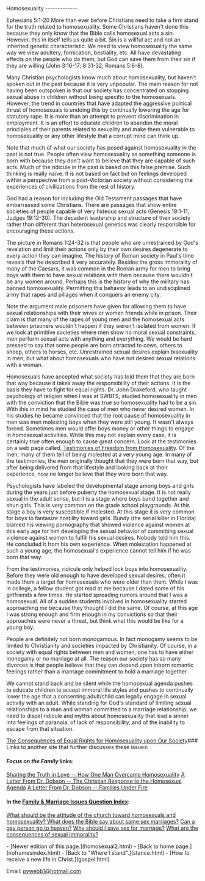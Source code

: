  <head> <title>(PVW) Homosexuality</title> <meta content="IE=9" http-equiv="X-UA-Compatible"></meta> <link href="css/page_style.css" rel="stylesheet" type="text/css"></link> </head><body><div class="page_style"> Homosexuality
-------------

 Ephesians 5:1-20
More than ever before Christians need to take a firm stand for the truth related to homosexuality. Some Christians haven't done this because they only know that the Bible calls homosexual acts a sin. However, this in itself tells us quite a bit. Sin is a willful act and not an inherited genetic characteristic. We need to view homosexuality the same way we view adultery, fornication, bestiality, etc. All have devastating effects on the people who do them, but God can save them from their sin if they are willing (John 3:16-17; 8:31-32; Romans 5:6-8).

Many Christian psychologists know much about homosexuality, but haven't spoken out in the past because it is very unpopular. The main reason for not having been outspoken is that our society has concentrated on stopping sexual abuse in children without being specific to the homosexuals. However, the trend in countries that have adapted the aggressive political thrust of homosexuals is undoing this by continually lowering the age for statutory rape. It is more than an attempt to prevent discrimination in employment. It is an effort to educate children to abandon the moral principles of their parents related to sexuality and make them vulnerable to homosexuality or any other lifestyle that a corrupt mind can think up.

Note that much of what our society has posed against homosexuality in the past is not true. People often view homosexuality as something someone is born with because they don't want to believe that they are capable of such acts. Much of the ridicule in the past is based on this false premise. Such thinking is really naive. It is not based on fact but on feelings developed within a perspective from a post-Victorian society without considering the experiences of civilizations from the rest of history.

God had a reason for including the Old Testament passages that have embarrassed some Christians. There are passages that show entire societies of people capable of very hideous sexual acts (Genesis 19:1-11, Judges 19:12-30). The decadent leadership and structure of their society rather than different than heterosexual genetics was clearly responsible for encouraging these actions.

The picture in Romans 1:24-32 is that people who are unrestrained by God's revelation and limit their actions only by their own desires degenerate to every action they can imagine. The history of Roman society in Paul's time reveals that he described it very accurately. Besides the gross immorality of many of the Caesars, it was common in the Roman army for men to bring boys with them to have sexual relations with them because there wouldn't be any women around. Perhaps this is the history of why the military has banned homosexuality. Permitting this behavior leads to an undisciplined army that rapes and pillages when it conquers an enemy city.

Note the argument male prisoners have given for allowing them to have sexual relationships with their wives or women friends while in prison. Their claim is that many of the rapes of young men and the homosexual acts between prisoners wouldn't happen if they weren't isolated from women. If we look at primitive societies where men show no moral sexual constraints, men perform sexual acts with anything and everything. We would be hard pressed to say that some people are born attracted to cows, others to sheep, others to horses, etc. Unrestrained sexual desires explain bisexuality in men, but what about homosexuals who have not desired sexual relations with a woman.

Homosexuals have accepted what society has told them that they are born that way because it takes away the responsibility of their actions. It is the basis they have to fight for equal rights. Dr. John Drakeford, who taught psychology of religion when I was at SWBTS, studied homosexuality in men with the conviction that the Bible was true so homosexuality had to be a sin. With this in mind he studied the case of men who never desired women. In his studies he became convinced that the root cause of homosexuality in men was men molesting boys when they were still young. It wasn't always forced. Sometimes men would offer boys money or other things to engage in homosexual activities. While this may not explain every case, it is certainly true often enough to cause great concern. Look at the testimonies on a web page called, [Testimonies of Freedom from Homosexuality](http://www.messiah.edu/hpages/facstaff/chase/h/testimon/index.htm). Of the men, many of them tell of being molested at a very young age. In many of the testimonies, the men originally thought that they were born that way, but after being delivered from that lifestyle and looking back at their experience, now no longer believe that they were born that way.

Psychologists have labeled the developmental stage among boys and girls during the years just before puberty the homosexual stage. It is not really sexual in the adult sense, but it is a stage where boys band together and shun girls. This is very common on the grade school playgrounds. At this stage a boy is very susceptible if molested. At this stage it is very common for boys to fantasize hostility toward girls. Bundy (the serial killer in Florida) blamed his viewing pornography that showed violence against women at this early age for him developing the sexual behavior of committing sexual violence against women to fulfill his sexual desires. Nobody told him this. He concluded it from his own experience. When molestation happened at such a young age, the homosexual's experience cannot tell him if he was born that way.

From the testimonies, ridicule only helped lock boys into homosexuality. Before they were old enough to have developed sexual desires, often it made them a target for homosexuals who were older than them. While I was in college, a fellow student got mad at me because I dated some of his girlfriends a few times. He started spreading rumors around that I was a homosexual. All of a sudden students involved in homosexuality started approaching me because they thought I did the same. Of course, at this age I was strong enough and firm enough in my convictions so that their approaches were never a threat, but think what this would be like for a young boy.

People are definitely not born monogamous. In fact monogamy seems to be limited to Christianity and societies impacted by Christianity. Of course, in a society with equal rights between men and women, one has to have either monogamy or no marriage at all. The reason our society has so many divorces is that people believe that they can depend upon inborn romantic feelings rather than a marriage commitment to hold a marriage together.

We cannot stand back and be silent while the homosexual agenda pushes to educate children to accept immoral life styles and pushes to continually lower the age that a consenting adult/child can legally engage in sexual activity with an adult. While standing for God's standard of limiting sexual relationships to a man and woman committed to a marriage relationship, we need to dispel ridicule and myths about homosexuality that lead a sinner into feelings of paranoia, of lack of responsibility, and of the inability to escape from that situation.

 [The Consequences of Equal Rights for Homosexuality upon Our Society](hs_agenda.html)### Links to another site that further discusses these issues:

#### *Focus on the Family* links:

 [Sharing the Truth in Love -- How One Man Overcame Homosexuality](http://web.archive.org/web/20010417134813/http://www.family.org/cforum/research/papers/A0002272.html)
 [A Letter From Dr. Dobson -- The Christian Response to the Homosexual Agenda](http://web.archive.org/web/20010416015012/http://www.family.org/docstudy/newsletters/a0001935.html)
 [A Letter From Dr. Dobson -- Families Under Fire](http://web.archive.org/web/20021016171852/http://www.family.org/docstudy/newsletters/a0002203.html)

#### In the [Family &amp; Marriage Issues Question Index](http://www.christiananswers.net/menu-af1.html):

[What should be the attitude of the church toward homosexuals and homosexuality?
 ](http://www.christiananswers.net/q-eden/edn-f019.html)[What does the Bible say about same sex marriages?](http://www.christiananswers.net/q-eden/edn-f018.html)
 [Can a gay person go to heaven?](http://www.christiananswers.net/q-dml/dml-y023.html)
 [Why should I save sex for marriage?](http://www.christiananswers.net/q-sum/sum-f001.html)
 [What are the consequences of sexual immorality?](http://www.christiananswers.net/q-eden/edn-f007.html)

 </div>- [Newer edition of this page.](homosexual2.html)
- [Back to home page.](noframesindex.html)
- [Back to "Where I stand".](stance.html)
- [How to receive a new life in Christ.](gospel.html)

Email: [pvwebb1@hotmail.com](mailto:pvwebb1@hotmail.com)

